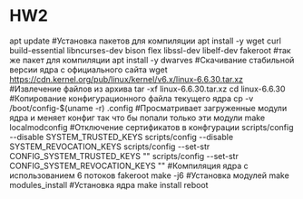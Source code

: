 # HW2
 apt update
#Установка пакетов для компиляции
apt install -y wget curl build-essential libncurses-dev bison flex libssl-dev libelf-dev fakeroot
#так же пакет для компиляции
apt install -y dwarves
#Скачивание стабильной версии ядра с официального сайта
wget https://cdn.kernel.org/pub/linux/kernel/v6.x/linux-6.6.30.tar.xz
#Извлечение файлов из архива
tar -xf linux-6.6.30.tar.xz
cd linux-6.6.30
#Копирование конфигурационного файла текущего ядра
cp -v /boot/config-$(uname -r) .config
#Просматривает загруженные модули ядра и меняет конфиг так что бы попали только эти модули 
make localmodconfig
#Отключение сертификатов в конфгурации 
scripts/config --disable SYSTEM_TRUSTED_KEYS
scripts/config --disable SYSTEM_REVOCATION_KEYS
scripts/config --set-str CONFIG_SYSTEM_TRUSTED_KEYS ""
scripts/config --set-str CONFIG_SYSTEM_REVOCATION_KEYS ""
#Компиляция ядра с использованием 6 потоков 
fakeroot make -j6
#Установка модулей 
make modules_install
#Установка ядра
make install
reboot